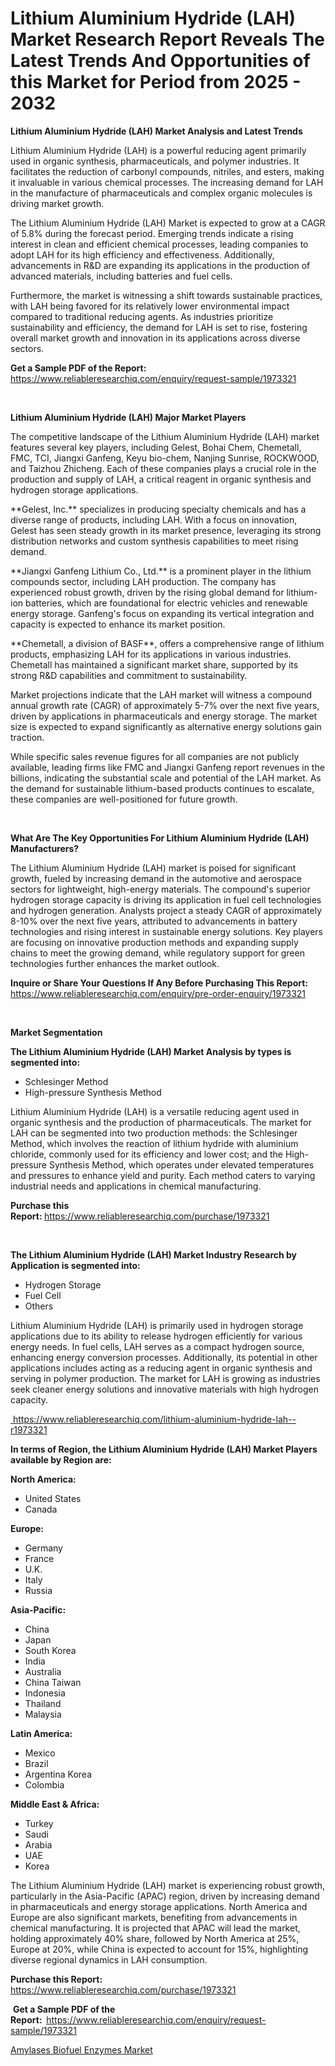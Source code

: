 <p><h1>Lithium Aluminium Hydride (LAH) Market Research Report Reveals The Latest Trends And Opportunities of this Market for Period from 2025 - 2032</h1></p><p><strong>Lithium Aluminium Hydride (LAH) Market Analysis and Latest Trends</strong></p>
<p><p>Lithium Aluminium Hydride (LAH) is a powerful reducing agent primarily used in organic synthesis, pharmaceuticals, and polymer industries. It facilitates the reduction of carbonyl compounds, nitriles, and esters, making it invaluable in various chemical processes. The increasing demand for LAH in the manufacture of pharmaceuticals and complex organic molecules is driving market growth.</p><p>The Lithium Aluminium Hydride (LAH) Market is expected to grow at a CAGR of 5.8% during the forecast period. Emerging trends indicate a rising interest in clean and efficient chemical processes, leading companies to adopt LAH for its high efficiency and effectiveness. Additionally, advancements in R&D are expanding its applications in the production of advanced materials, including batteries and fuel cells.</p><p>Furthermore, the market is witnessing a shift towards sustainable practices, with LAH being favored for its relatively lower environmental impact compared to traditional reducing agents. As industries prioritize sustainability and efficiency, the demand for LAH is set to rise, fostering overall market growth and innovation in its applications across diverse sectors.</p></p>
<p><strong>Get a Sample PDF of the Report:&nbsp;</strong> <a href="https://www.reliableresearchiq.com/enquiry/request-sample/1973321?utm_campaign=2251&utm_medium=2&utm_source=Github&utm_content=ia&utm_term=04022025&utm_id=lithium-aluminium-hydride-lah">https://www.reliableresearchiq.com/enquiry/request-sample/1973321</a></p>
<p>&nbsp;</p>
<p><strong>Lithium Aluminium Hydride (LAH) Major Market Players</strong></p>
<p><p>The competitive landscape of the Lithium Aluminium Hydride (LAH) market features several key players, including Gelest, Bohai Chem, Chemetall, FMC, TCI, Jiangxi Ganfeng, Keyu bio-chem, Nanjing Sunrise, ROCKWOOD, and Taizhou Zhicheng. Each of these companies plays a crucial role in the production and supply of LAH, a critical reagent in organic synthesis and hydrogen storage applications.</p><p>**Gelest, Inc.** specializes in producing specialty chemicals and has a diverse range of products, including LAH. With a focus on innovation, Gelest has seen steady growth in its market presence, leveraging its strong distribution networks and custom synthesis capabilities to meet rising demand.</p><p>**Jiangxi Ganfeng Lithium Co., Ltd.** is a prominent player in the lithium compounds sector, including LAH production. The company has experienced robust growth, driven by the rising global demand for lithium-ion batteries, which are foundational for electric vehicles and renewable energy storage. Ganfeng's focus on expanding its vertical integration and capacity is expected to enhance its market position.</p><p>**Chemetall, a division of BASF**, offers a comprehensive range of lithium products, emphasizing LAH for its applications in various industries. Chemetall has maintained a significant market share, supported by its strong R&D capabilities and commitment to sustainability.</p><p>Market projections indicate that the LAH market will witness a compound annual growth rate (CAGR) of approximately 5-7% over the next five years, driven by applications in pharmaceuticals and energy storage. The market size is expected to expand significantly as alternative energy solutions gain traction.</p><p>While specific sales revenue figures for all companies are not publicly available, leading firms like FMC and Jiangxi Ganfeng report revenues in the billions, indicating the substantial scale and potential of the LAH market. As the demand for sustainable lithium-based products continues to escalate, these companies are well-positioned for future growth.</p></p>
<p>&nbsp;</p>
<p><strong>What Are The Key Opportunities For Lithium Aluminium Hydride (LAH) Manufacturers?</strong></p>
<p><p>The Lithium Aluminium Hydride (LAH) market is poised for significant growth, fueled by increasing demand in the automotive and aerospace sectors for lightweight, high-energy materials. The compound's superior hydrogen storage capacity is driving its application in fuel cell technologies and hydrogen generation. Analysts project a steady CAGR of approximately 8-10% over the next five years, attributed to advancements in battery technologies and rising interest in sustainable energy solutions. Key players are focusing on innovative production methods and expanding supply chains to meet the growing demand, while regulatory support for green technologies further enhances the market outlook.</p></p>
<p><strong>Inquire or Share Your Questions If Any Before Purchasing This Report:</strong> <a href="https://www.reliableresearchiq.com/enquiry/pre-order-enquiry/1973321?utm_campaign=2251&utm_medium=2&utm_source=Github&utm_content=ia&utm_term=04022025&utm_id=lithium-aluminium-hydride-lah">https://www.reliableresearchiq.com/enquiry/pre-order-enquiry/1973321</a></p>
<p>&nbsp;</p>
<p><strong>Market Segmentation</strong></p>
<p><strong>The Lithium Aluminium Hydride (LAH) Market Analysis by types is segmented into:</strong></p>
<p><ul><li>Schlesinger Method</li><li>High-pressure Synthesis Method</li></ul></p>
<p><p>Lithium Aluminium Hydride (LAH) is a versatile reducing agent used in organic synthesis and the production of pharmaceuticals. The market for LAH can be segmented into two production methods: the Schlesinger Method, which involves the reaction of lithium hydride with aluminium chloride, commonly used for its efficiency and lower cost; and the High-pressure Synthesis Method, which operates under elevated temperatures and pressures to enhance yield and purity. Each method caters to varying industrial needs and applications in chemical manufacturing.</p></p>
<p><strong>Purchase this Report:&nbsp;</strong><a href="https://www.reliableresearchiq.com/purchase/1973321?utm_campaign=2251&utm_medium=2&utm_source=Github&utm_content=ia&utm_term=04022025&utm_id=lithium-aluminium-hydride-lah">https://www.reliableresearchiq.com/purchase/1973321</a></p>
<p>&nbsp;</p>
<p><strong>The Lithium Aluminium Hydride (LAH) Market Industry Research by Application is segmented into:</strong></p>
<p><ul><li>Hydrogen Storage</li><li>Fuel Cell</li><li>Others</li></ul></p>
<p><p>Lithium Aluminium Hydride (LAH) is primarily used in hydrogen storage applications due to its ability to release hydrogen efficiently for various energy needs. In fuel cells, LAH serves as a compact hydrogen source, enhancing energy conversion processes. Additionally, its potential in other applications includes acting as a reducing agent in organic synthesis and serving in polymer production. The market for LAH is growing as industries seek cleaner energy solutions and innovative materials with high hydrogen capacity.</p></p>
<p><a href="https://www.reliableresearchiq.com/lithium-aluminium-hydride-lah--r1973321?utm_campaign=2251&utm_medium=2&utm_source=Github&utm_content=ia&utm_term=04022025&utm_id=lithium-aluminium-hydride-lah">&nbsp;https://www.reliableresearchiq.com/lithium-aluminium-hydride-lah--r1973321</a></p>
<p><strong>In terms of Region, the Lithium Aluminium Hydride (LAH) Market Players available by Region are:</strong></p>
<p>
    <p> <strong> North America: </strong>
        <ul>
            <li>United States</li>
            <li>Canada</li>
        </ul>
        </p> 
    <p> <strong> Europe: </strong>
        <ul>
            <li>Germany</li>
            <li>France</li>
            <li>U.K.</li>
            <li>Italy</li>
            <li>Russia</li>
        </ul>
        </p> 
    <p> <strong> Asia-Pacific: </strong>
        <ul>
            <li>China</li>
            <li>Japan</li>
            <li>South Korea</li>
            <li>India</li>
            <li>Australia</li>
            <li>China Taiwan</li>
            <li>Indonesia</li>
            <li>Thailand</li>
            <li>Malaysia</li>
        </ul>
        </p> 
    <p> <strong> Latin America: </strong>
        <ul>
            <li>Mexico</li>
            <li>Brazil</li>
            <li>Argentina Korea</li>
            <li>Colombia</li>
        </ul>
        </p> 
    <p> <strong> Middle East & Africa: </strong>
        <ul>
            <li>Turkey</li>
            <li>Saudi</li>
            <li>Arabia</li>
            <li>UAE</li>
            <li>Korea</li>
        </ul>
    </p>
    </p>
<p><p>The Lithium Aluminium Hydride (LAH) market is experiencing robust growth, particularly in the Asia-Pacific (APAC) region, driven by increasing demand in pharmaceuticals and energy storage applications. North America and Europe are also significant markets, benefiting from advancements in chemical manufacturing. It is projected that APAC will lead the market, holding approximately 40% share, followed by North America at 25%, Europe at 20%, while China is expected to account for 15%, highlighting diverse regional dynamics in LAH consumption.</p></p>
<p><strong>Purchase this Report: </strong><a href="https://www.reliableresearchiq.com/purchase/1973321?utm_campaign=2251&utm_medium=2&utm_source=Github&utm_content=ia&utm_term=04022025&utm_id=lithium-aluminium-hydride-lah">https://www.reliableresearchiq.com/purchase/1973321</a></p>
<p>&nbsp;<strong>Get a Sample PDF of the Report:&nbsp;&nbsp;</strong><a href="https://www.reliableresearchiq.com/enquiry/request-sample/1973321?utm_campaign=2251&utm_medium=2&utm_source=Github&utm_content=ia&utm_term=04022025&utm_id=lithium-aluminium-hydride-lah">https://www.reliableresearchiq.com/enquiry/request-sample/1973321</a></p>
<p><strong></strong></p>
<p><p><a href="https://github.com/SanjidaKhan901/Market-Research-Report-List-1/blob/main/amylases-biofuel-enzymes-market.md?utm_campaign=2251&utm_medium=2&utm_source=Github&utm_content=ia&utm_term=04022025&utm_id=lithium-aluminium-hydride-lah">Amylases Biofuel Enzymes Market</a></p></p>